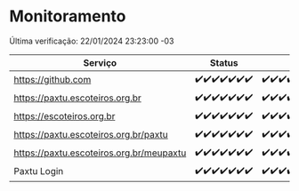 # Monitoramento

Última verificação: 22/01/2024 23:23:00 -03

|Serviço|Status|Últimas 24h|
|---|---|---|
|https://github.com|<span title="2024-01-16: OK=24">✔️</span><span title="2024-01-17: OK=24">✔️</span><span title="2024-01-18: OK=24">✔️</span><span title="2024-01-19: OK=24">✔️</span><span title="2024-01-20: OK=24">✔️</span><span title="2024-01-21: OK=24">✔️</span><span title="2024-01-22: OK=2">✔️</span>|<span title="21/01/2024 23:26:00 -03 : 200">✔️</span><span title="22/01/2024 00:07:00 -03 : 200">✔️</span><span title="22/01/2024 01:08:00 -03 : 200">✔️</span><span title="22/01/2024 02:06:00 -03 : 200">✔️</span><span title="22/01/2024 03:09:00 -03 : 200">✔️</span><span title="22/01/2024 04:06:00 -03 : 200">✔️</span><span title="22/01/2024 05:09:00 -03 : 200">✔️</span><span title="22/01/2024 06:07:00 -03 : 200">✔️</span><span title="22/01/2024 07:07:00 -03 : 200">✔️</span><span title="22/01/2024 08:04:00 -03 : 200">✔️</span><span title="22/01/2024 09:12:00 -03 : 200">✔️</span><span title="22/01/2024 10:10:00 -03 : 200">✔️</span><span title="22/01/2024 11:06:00 -03 : 200">✔️</span><span title="22/01/2024 12:07:00 -03 : 200">✔️</span><span title="22/01/2024 13:08:00 -03 : 200">✔️</span><span title="22/01/2024 14:05:00 -03 : 200">✔️</span><span title="22/01/2024 15:08:00 -03 : 200">✔️</span><span title="22/01/2024 16:04:00 -03 : 200">✔️</span><span title="22/01/2024 17:06:00 -03 : 200">✔️</span><span title="22/01/2024 18:05:00 -03 : 200">✔️</span><span title="22/01/2024 19:06:00 -03 : 200">✔️</span><span title="22/01/2024 20:06:00 -03 : 200">✔️</span><span title="22/01/2024 21:32:00 -03 : 200">✔️</span><span title="22/01/2024 22:52:00 -03 : 200">✔️</span><span title="22/01/2024 23:23:00 -03 : 200">✔️</span>|
|https://paxtu.escoteiros.org.br|<span title="2024-01-16: OK=24">✔️</span><span title="2024-01-17: OK=24">✔️</span><span title="2024-01-18: OK=24">✔️</span><span title="2024-01-19: OK=24">✔️</span><span title="2024-01-20: OK=24">✔️</span><span title="2024-01-21: OK=24">✔️</span><span title="2024-01-22: OK=2">✔️</span>|<span title="21/01/2024 23:26:00 -03 : 200">✔️</span><span title="22/01/2024 00:07:00 -03 : 200">✔️</span><span title="22/01/2024 01:08:00 -03 : 200">✔️</span><span title="22/01/2024 02:06:00 -03 : 200">✔️</span><span title="22/01/2024 03:09:00 -03 : 200">✔️</span><span title="22/01/2024 04:06:00 -03 : 200">✔️</span><span title="22/01/2024 05:09:00 -03 : 200">✔️</span><span title="22/01/2024 06:07:00 -03 : 200">✔️</span><span title="22/01/2024 07:07:00 -03 : 200">✔️</span><span title="22/01/2024 08:04:00 -03 : 200">✔️</span><span title="22/01/2024 09:12:00 -03 : 200">✔️</span><span title="22/01/2024 10:10:00 -03 : 200">✔️</span><span title="22/01/2024 11:06:00 -03 : 200">✔️</span><span title="22/01/2024 12:07:00 -03 : 200">✔️</span><span title="22/01/2024 13:08:00 -03 : 200">✔️</span><span title="22/01/2024 14:05:00 -03 : 200">✔️</span><span title="22/01/2024 15:08:00 -03 : 200">✔️</span><span title="22/01/2024 16:04:00 -03 : 200">✔️</span><span title="22/01/2024 17:06:00 -03 : 200">✔️</span><span title="22/01/2024 18:05:00 -03 : 200">✔️</span><span title="22/01/2024 19:06:00 -03 : 200">✔️</span><span title="22/01/2024 20:06:00 -03 : 200">✔️</span><span title="22/01/2024 21:32:00 -03 : 200">✔️</span><span title="22/01/2024 22:52:00 -03 : 200">✔️</span><span title="22/01/2024 23:23:00 -03 : 200">✔️</span>|
|https://escoteiros.org.br|<span title="2024-01-16: OK=24">✔️</span><span title="2024-01-17: OK=24">✔️</span><span title="2024-01-18: OK=24">✔️</span><span title="2024-01-19: OK=24">✔️</span><span title="2024-01-20: OK=24">✔️</span><span title="2024-01-21: OK=24">✔️</span><span title="2024-01-22: OK=2">✔️</span>|<span title="21/01/2024 23:26:00 -03 : 200">✔️</span><span title="22/01/2024 00:07:00 -03 : 200">✔️</span><span title="22/01/2024 01:08:00 -03 : 200">✔️</span><span title="22/01/2024 02:06:00 -03 : 200">✔️</span><span title="22/01/2024 03:09:00 -03 : 200">✔️</span><span title="22/01/2024 04:06:00 -03 : 200">✔️</span><span title="22/01/2024 05:09:00 -03 : 200">✔️</span><span title="22/01/2024 06:07:00 -03 : 200">✔️</span><span title="22/01/2024 07:07:00 -03 : 200">✔️</span><span title="22/01/2024 08:04:00 -03 : 200">✔️</span><span title="22/01/2024 09:12:00 -03 : 200">✔️</span><span title="22/01/2024 10:10:00 -03 : 200">✔️</span><span title="22/01/2024 11:06:00 -03 : 200">✔️</span><span title="22/01/2024 12:07:00 -03 : 200">✔️</span><span title="22/01/2024 13:08:00 -03 : 200">✔️</span><span title="22/01/2024 14:05:00 -03 : 200">✔️</span><span title="22/01/2024 15:08:00 -03 : 200">✔️</span><span title="22/01/2024 16:04:00 -03 : 200">✔️</span><span title="22/01/2024 17:06:00 -03 : 200">✔️</span><span title="22/01/2024 18:05:00 -03 : 200">✔️</span><span title="22/01/2024 19:06:00 -03 : 200">✔️</span><span title="22/01/2024 20:06:00 -03 : 200">✔️</span><span title="22/01/2024 21:32:00 -03 : 200">✔️</span><span title="22/01/2024 22:52:00 -03 : 200">✔️</span><span title="22/01/2024 23:23:00 -03 : 200">✔️</span>|
|https://paxtu.escoteiros.org.br/paxtu|<span title="2024-01-16: OK=24">✔️</span><span title="2024-01-17: OK=24">✔️</span><span title="2024-01-18: OK=24">✔️</span><span title="2024-01-19: OK=24">✔️</span><span title="2024-01-20: OK=24">✔️</span><span title="2024-01-21: OK=24">✔️</span><span title="2024-01-22: OK=2">✔️</span>|<span title="21/01/2024 23:26:00 -03 : 200">✔️</span><span title="22/01/2024 00:07:00 -03 : 200">✔️</span><span title="22/01/2024 01:08:00 -03 : 200">✔️</span><span title="22/01/2024 02:06:00 -03 : 200">✔️</span><span title="22/01/2024 03:09:00 -03 : 200">✔️</span><span title="22/01/2024 04:06:00 -03 : 200">✔️</span><span title="22/01/2024 05:09:00 -03 : 200">✔️</span><span title="22/01/2024 06:07:00 -03 : 200">✔️</span><span title="22/01/2024 07:07:00 -03 : 200">✔️</span><span title="22/01/2024 08:04:00 -03 : 200">✔️</span><span title="22/01/2024 09:12:00 -03 : 200">✔️</span><span title="22/01/2024 10:10:00 -03 : 200">✔️</span><span title="22/01/2024 11:06:00 -03 : 200">✔️</span><span title="22/01/2024 12:07:00 -03 : 200">✔️</span><span title="22/01/2024 13:08:00 -03 : 200">✔️</span><span title="22/01/2024 14:05:00 -03 : 200">✔️</span><span title="22/01/2024 15:08:00 -03 : 200">✔️</span><span title="22/01/2024 16:04:00 -03 : 200">✔️</span><span title="22/01/2024 17:06:00 -03 : 200">✔️</span><span title="22/01/2024 18:05:00 -03 : 200">✔️</span><span title="22/01/2024 19:06:00 -03 : 200">✔️</span><span title="22/01/2024 20:06:00 -03 : 200">✔️</span><span title="22/01/2024 21:32:00 -03 : 200">✔️</span><span title="22/01/2024 22:52:00 -03 : 200">✔️</span><span title="22/01/2024 23:23:00 -03 : 200">✔️</span>|
|https://paxtu.escoteiros.org.br/meupaxtu|<span title="2024-01-16: OK=24">✔️</span><span title="2024-01-17: OK=24">✔️</span><span title="2024-01-18: OK=24">✔️</span><span title="2024-01-19: OK=24">✔️</span><span title="2024-01-20: OK=24">✔️</span><span title="2024-01-21: OK=24">✔️</span><span title="2024-01-22: OK=2">✔️</span>|<span title="21/01/2024 23:26:00 -03 : 200">✔️</span><span title="22/01/2024 00:07:00 -03 : 200">✔️</span><span title="22/01/2024 01:08:00 -03 : 200">✔️</span><span title="22/01/2024 02:06:00 -03 : 200">✔️</span><span title="22/01/2024 03:09:00 -03 : 200">✔️</span><span title="22/01/2024 04:06:00 -03 : 200">✔️</span><span title="22/01/2024 05:09:00 -03 : 200">✔️</span><span title="22/01/2024 06:07:00 -03 : 200">✔️</span><span title="22/01/2024 07:07:00 -03 : 200">✔️</span><span title="22/01/2024 08:04:00 -03 : 200">✔️</span><span title="22/01/2024 09:12:00 -03 : 200">✔️</span><span title="22/01/2024 10:10:00 -03 : 200">✔️</span><span title="22/01/2024 11:06:00 -03 : 200">✔️</span><span title="22/01/2024 12:07:00 -03 : 200">✔️</span><span title="22/01/2024 13:08:00 -03 : 200">✔️</span><span title="22/01/2024 14:05:00 -03 : 200">✔️</span><span title="22/01/2024 15:08:00 -03 : 200">✔️</span><span title="22/01/2024 16:04:00 -03 : 200">✔️</span><span title="22/01/2024 17:06:00 -03 : 200">✔️</span><span title="22/01/2024 18:05:00 -03 : 200">✔️</span><span title="22/01/2024 19:06:00 -03 : 200">✔️</span><span title="22/01/2024 20:06:00 -03 : 200">✔️</span><span title="22/01/2024 21:32:00 -03 : 200">✔️</span><span title="22/01/2024 22:52:00 -03 : 200">✔️</span><span title="22/01/2024 23:23:00 -03 : 200">✔️</span>|
|Paxtu Login|<span title="2024-01-16: OK=24">✔️</span><span title="2024-01-17: OK=24">✔️</span><span title="2024-01-18: OK=24">✔️</span><span title="2024-01-19: OK=24">✔️</span><span title="2024-01-20: OK=24">✔️</span><span title="2024-01-21: OK=24">✔️</span><span title="2024-01-22: OK=2">✔️</span>|<span title="21/01/2024 23:26:00 -03 : 200">✔️</span><span title="22/01/2024 00:07:00 -03 : 200">✔️</span><span title="22/01/2024 01:08:00 -03 : 200">✔️</span><span title="22/01/2024 02:06:00 -03 : 200">✔️</span><span title="22/01/2024 03:09:00 -03 : 200">✔️</span><span title="22/01/2024 04:06:00 -03 : 200">✔️</span><span title="22/01/2024 05:09:00 -03 : 200">✔️</span><span title="22/01/2024 06:07:00 -03 : 200">✔️</span><span title="22/01/2024 07:07:00 -03 : 200">✔️</span><span title="22/01/2024 08:04:00 -03 : 200">✔️</span><span title="22/01/2024 09:12:00 -03 : 200">✔️</span><span title="22/01/2024 10:10:00 -03 : 200">✔️</span><span title="22/01/2024 11:06:00 -03 : 200">✔️</span><span title="22/01/2024 12:07:00 -03 : 200">✔️</span><span title="22/01/2024 13:08:00 -03 : 200">✔️</span><span title="22/01/2024 14:05:00 -03 : 200">✔️</span><span title="22/01/2024 15:08:00 -03 : 200">✔️</span><span title="22/01/2024 16:04:00 -03 : 200">✔️</span><span title="22/01/2024 17:06:00 -03 : 200">✔️</span><span title="22/01/2024 18:05:00 -03 : 200">✔️</span><span title="22/01/2024 19:06:00 -03 : 200">✔️</span><span title="22/01/2024 20:06:00 -03 : 200">✔️</span><span title="22/01/2024 21:32:00 -03 : 200">✔️</span><span title="22/01/2024 22:52:00 -03 : 200">✔️</span><span title="22/01/2024 23:23:00 -03 : 200">✔️</span>|
